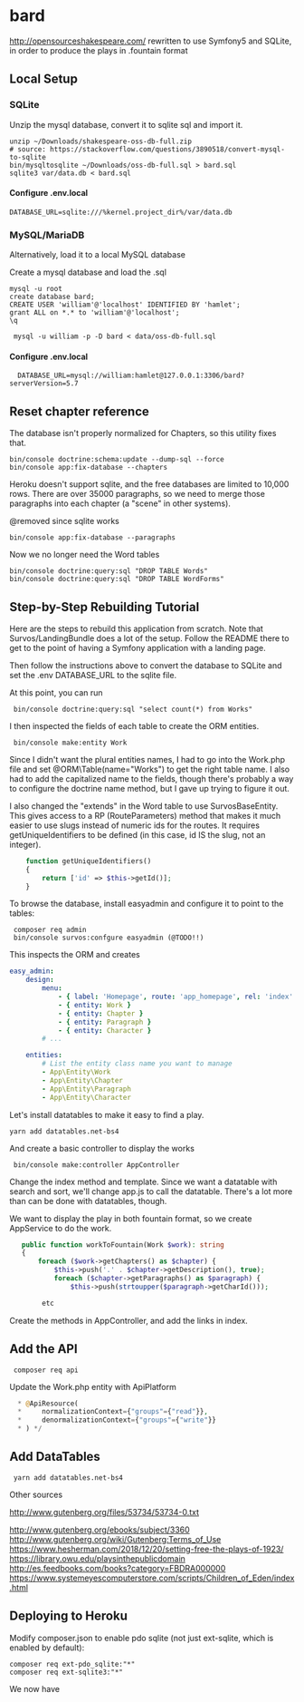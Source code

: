 # bard
http://opensourceshakespeare.com/ rewritten to use Symfony5 and SQLite, in order to produce the plays in .fountain format

## Local Setup

### SQLite

Unzip the mysql database, convert it to sqlite sql and import it.

    unzip ~/Downloads/shakespeare-oss-db-full.zip 
    # source: https://stackoverflow.com/questions/3890518/convert-mysql-to-sqlite
    bin/mysqltosqlite ~/Downloads/oss-db-full.sql > bard.sql
    sqlite3 var/data.db < bard.sql

####  Configure .env.local

    DATABASE_URL=sqlite:///%kernel.project_dir%/var/data.db

### MySQL/MariaDB

Alternatively, load it to a local MySQL database

Create a mysql database and load the .sql

    mysql -u root
    create database bard;
    CREATE USER 'william'@'localhost' IDENTIFIED BY 'hamlet';
    grant ALL on *.* to 'william'@'localhost';
    \q
    
     mysql -u william -p -D bard < data/oss-db-full.sql
     
####  Configure .env.local

      DATABASE_URL=mysql://william:hamlet@127.0.0.1:3306/bard?serverVersion=5.7
       
## Reset chapter reference

The database isn't properly normalized for Chapters, so this utility fixes that.

    bin/console doctrine:schema:update --dump-sql --force
    bin/console app:fix-database --chapters
    
Heroku doesn't support sqlite, and the free databases are limited to 10,000 rows.  There are over 35000 paragraphs, so we need to merge those paragraphs into each chapter (a "scene" in other systems).

  @removed since sqlite works 
  
    bin/console app:fix-database --paragraphs
    
Now we no longer need the Word tables

    bin/console doctrine:query:sql "DROP TABLE Words"    
    bin/console doctrine:query:sql "DROP TABLE WordForms" 
       
## Step-by-Step Rebuilding Tutorial

Here are the steps to rebuild this application from scratch.  Note that Survos/LandingBundle does a lot of the setup.  Follow the README there to get to the point of having a Symfony application with a landing page.

Then follow the instructions above to convert the database to SQLite and set the .env DATABASE_URL to the sqlite file.

At this point, you can run

     bin/console doctrine:query:sql "select count(*) from Works"
     
 I then inspected the fields of each table to create the ORM entities.
 
     bin/console make:entity Work
     
 Since I didn't want the plural entities names, I had to go into the Work.php file and set @ORM\Table(name="Works") to get the right table name.  I also had to add the capitalized name to the fields, though there's probably a way to configure the doctrine name method, but I gave up trying to figure it out.
 
I also changed the "extends" in the Word table to use SurvosBaseEntity.  This gives access to a RP (RouteParameters) method that makes it much easier to use slugs instead of numeric ids for the routes.  It requires getUniqueIdentifiers to be defined (in this case, id IS the slug, not an integer).

```php
    function getUniqueIdentifiers()
    {
        return ['id' => $this->getId()];
    }
``` 
 
 To browse the database, install easyadmin and configure it to point to the tables:
 
     composer req admin
     bin/console survos:confgure easyadmin (@TODO!!)
     
 This inspects the ORM and creates 
 
 ```yaml
 easy_admin:
     design:
         menu:
             - { label: 'Homepage', route: 'app_homepage', rel: 'index' }
             - { entity: Work }
             - { entity: Chapter }
             - { entity: Paragraph }
             - { entity: Character }
         # ...
 
     entities:
         # List the entity class name you want to manage
         - App\Entity\Work
         - App\Entity\Chapter
         - App\Entity\Paragraph
         - App\Entity\Character
```
     
Let's install datatables to make it easy to find a play.    

    yarn add datatables.net-bs4
    
And create a basic controller to display the works

     bin/console make:controller AppController
     
 Change the index method and template.  Since we want a datatable with search and sort, we'll change app.js to call the datatable.  There's a lot more than can be done with datatables, though.
 
 We want to display the play in both fountain format, so we create AppService to do the work.
 
 ```php
    public function workToFountain(Work $work): string
    {
        foreach ($work->getChapters() as $chapter) {
            $this->push('.' . $chapter->getDescription(), true);
            foreach ($chapter->getParagraphs() as $paragraph) {
                $this->push(strtoupper($paragraph->getCharId()));

         etc

```
  
 Create the methods in AppController, and add the links in index.
 
 ## Add the API
 
     composer req api
     
 Update the Work.php entity with ApiPlatform

```php
  * @ApiResource(
  *     normalizationContext={"groups"={"read"}},
  *     denormalizationContext={"groups"={"write"}}
  * ) */

```
 
 ## Add DataTables
 
     yarn add datatables.net-bs4
     
Other sources

http://www.gutenberg.org/files/53734/53734-0.txt

http://www.gutenberg.org/ebooks/subject/3360
http://www.gutenberg.org/wiki/Gutenberg:Terms_of_Use
https://www.hesherman.com/2018/12/20/setting-free-the-plays-of-1923/
https://library.owu.edu/playsinthepublicdomain
http://es.feedbooks.com/books?category=FBDRA000000
https://www.systemeyescomputerstore.com/scripts/Children_of_Eden/index.html
 
 ## Deploying to Heroku
 
Modify composer.json to enable pdo sqlite (not just ext-sqlite, which is enabled by default):
 
    composer req ext-pdo_sqlite:"*"
    composer req ext-sqlite3:"*"

 
 We now have 
  